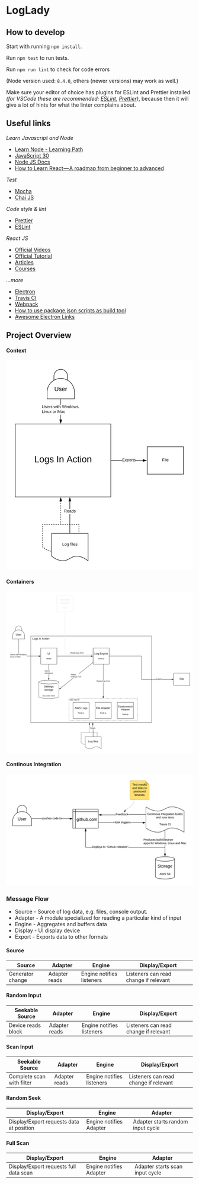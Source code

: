 # LogLady

## How to develop

Start with running `npm install`.

Run `npm test` to run tests.

Run `npm run lint` to check for code errors

(Node version used: `8.4.0`, others (newer versions) may work as well.)

Make sure your editor of choice has plugins for ESLint and Prettier installed _(for VSCode these are recommended: [ESLint](https://marketplace.visualstudio.com/items?itemName=dbaeumer.vscode-eslint), [Prettier](https://marketplace.visualstudio.com/items?itemName=esbenp.prettier-vscode))_, because then it will give a lot of hints for what the linter complains about.

## Useful links

_Learn Javascript and Node_

- [Learn Node - Learning Path](https://developer.ibm.com/series/learn-node-learning-path)
- [JavaScript 30](https://javascript30.com)
- [Node JS Docs](https://nodejs.org/docs)
- [How to Learn React — A roadmap from beginner to advanced](https://medium.freecodecamp.org/learning-react-roadmap-from-scratch-to-advanced-bff7735531b6)

_Test_

- [Mocha](https://mochajs.org)
- [Chai JS](https://www.chaijs.com)

_Code style & lint_

- [Prettier](https://prettier.io)
- [ESLint](https://eslint.org)

_React JS_

- [Official Videos](https://reactjs.org/community/videos.html)
- [Official Tutorial](https://reactjs.org/tutorial/tutorial.html)
- [Articles](https://reactjs.org/community/articles.html)
- [Courses](https://reactjs.org/community/courses.html)

_...more_

- [Electron](https://electronjs.org/)
- [Travis CI](https://docs.travis-ci.com)
- [Webpack](https://webpack.js.org/)
- [How to use package.json scripts as build tool](https://scotch.io/tutorials/using-npm-as-a-build-tool)
- [Awesome Electron Links](https://github.com/sindresorhus/awesome-electron)

## Project Overview

#### Context

![Context Overview](docs/Context.png 'Context')

#### Containers

![Containers](docs/Containers.png 'Containers')

#### Continous Integration

![Continous Integration](docs/CI.png 'Continous Integration')

### Message Flow
* Source - Source of log data, e.g. files, console output.
* Adapter - A module specialized for reading a particular kind of input
* Engine - Aggregates and buffers data
* Display - UI display device
* Export - Exports data to other formats

#### Source
Source|Adapter|Engine|Display/Export
-----|-------|------|--------------
Generator change|Adapter reads|Engine notifies listeners|Listeners can read change if relevant
#### Random Input
Seekable Source|Adapter|Engine|Display/Export
-----|-------|------|--------------
Device reads block|Adapter reads|Engine notifies listeners|Listeners can read change if relevant
#### Scan Input
Seekable Source|Adapter|Engine|Display/Export
-----|-------|------|--------------
Complete scan with filter|Adapter reads|Engine notifies listeners|Listeners can read change if relevant
#### Random Seek
Display/Export|Engine|Adapter
--------------|------|-------
Display/Export requests data at position|Engine notifies Adapter|Adapter starts random input cycle
#### Full Scan
Display/Export|Engine|Adapter
--------------|------|-------
Display/Export requests full data scan|Engine notifies Adapter|Adapter starts scan input cycle
